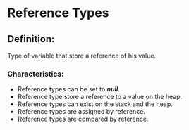 # Reference Types
## Definition:
Type of variable that store a reference of his value.

### Characteristics:

- Reference types can be set to **_null_**.
- Reference type store a reference to a value on the heap.
- Reference types can exist on the stack and the heap.
- Reference types are assigned by reference.
- Reference types are compared by reference.


